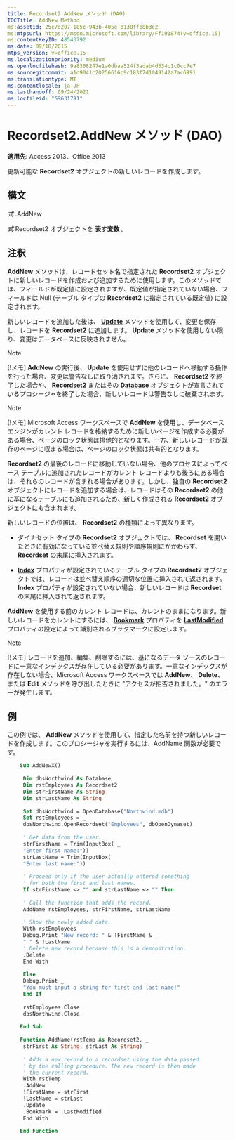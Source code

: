 ```yaml
---
title: Recordset2.AddNew メソッド (DAO)
TOCTitle: AddNew Method
ms:assetid: 25c7d207-185c-943b-405e-b138ffb8b3e2
ms:mtpsurl: https://msdn.microsoft.com/library/Ff191874(v=office.15)
ms:contentKeyID: 48543792
ms.date: 09/18/2015
mtps_version: v=office.15
ms.localizationpriority: medium
ms.openlocfilehash: 9a8368247e1a0dbaa524f3adab4d534c1c0cc7e7
ms.sourcegitcommit: a1d9041c20256616c9c183f7d1049142a7ac6991
ms.translationtype: MT
ms.contentlocale: ja-JP
ms.lasthandoff: 09/24/2021
ms.locfileid: "59631791"
---
```

# <a name="recordset2addnew-method-dao"></a>Recordset2.AddNew メソッド (DAO)

**適用先**: Access 2013、Office 2013
 
更新可能な **Recordset2** オブジェクトの新しいレコードを作成します。

## <a name="syntax"></a>構文

*式* .AddNew

*式* Recordset2 オブジェクトを **表す変数** 。

## <a name="remarks"></a>注釈

**AddNew** メソッドは、レコードセット名で指定された **Recordset2** オブジェクトに新しいレコードを作成および追加するために使用します。このメソッドでは、フィールドが既定値に設定されますが、既定値が指定されていない場合、フィールドは Null (テーブル タイプの **Recordset2** に指定されている既定値) に設定されます。

新しいレコードを追加した後は、 **[Update](recordset2-update-method-dao.md)** メソッドを使用して、変更を保存し、レコードを **Recordset2** に追加します。 **Update** メソッドを使用しない限り、変更はデータベースに反映されません。

> [!NOTE]
> [!メモ] **AddNew** の実行後、 **Update** を使用せずに他のレコードへ移動する操作を行った場合、変更は警告なしに取り消されます。さらに、 **Recordset2** を終了した場合や、 **Recordset2** またはその **[Database](database-object-dao.md)** オブジェクトが宣言されているプロシージャを終了した場合、新しいレコードは警告なしに破棄されます。

> [!NOTE]
> [!メモ] Microsoft Access ワークスペースで **AddNew** を使用し、データベース エンジンがカレント レコードを格納するために新しいページを作成する必要がある場合、ページのロック状態は排他的となります。一方、新しいレコードが既存のページに収まる場合は、ページのロック状態は共有的となります。

**Recordset2** の最後のレコードに移動していない場合、他のプロセスによってベース テーブルに追加されたレコードがカレント レコードよりも後ろにある場合は、それらのレコードが含まれる場合があります。しかし、独自の **Recordset2** オブジェクトにレコードを追加する場合は、レコードはその **Recordset2** の他に基になるテーブルにも追加されるため、新しく作成される **Recordset2** オブジェクトにも含まれます。

新しいレコードの位置は、 **Recordset2** の種類によって異なります。

- ダイナセット タイプの **Recordset2** オブジェクトでは、 **Recordset** を開いたときに有効になっている並べ替え規則や順序規則にかかわらず、 **Recordset** の末尾に挿入されます。

- [**Index**](recordset2-index-property-dao.md) プロパティが設定されているテーブル タイプの **Recordset2** オブジェクトでは、レコードは並べ替え順序の適切な位置に挿入されて返されます。 **Index** プロパティが設定されていない場合、新しいレコードは **Recordset** の末尾に挿入されて返されます。

**AddNew** を使用する前のカレント レコードは、カレントのままになります。新しいレコードをカレントにするには、 **[Bookmark](recordset2-bookmark-property-dao.md)** プロパティを **[LastModified](recordset2-lastmodified-property-dao.md)** プロパティの設定によって識別されるブックマークに設定します。

> [!NOTE]
> [!メモ] レコードを追加、編集、削除するには、基になるデータ ソースのレコードに一意なインデックスが存在している必要があります。一意なインデックスが存在しない場合、Microsoft Access ワークスペースでは **AddNew**、 **Delete**、または **Edit** メソッドを呼び出したときに "アクセスが拒否されました。" のエラーが発生します。

## <a name="example"></a>例

この例では、 **AddNew** メソッドを使用して、指定した名前を持つ新しいレコードを作成します。このプロシージャを実行するには、AddName 関数が必要です。

```vb
    Sub AddNewX() 
     
     Dim dbsNorthwind As Database 
     Dim rstEmployees As Recordset2 
     Dim strFirstName As String 
     Dim strLastName As String 
     
     Set dbsNorthwind = OpenDatabase("Northwind.mdb") 
     Set rstEmployees = _ 
     dbsNorthwind.OpenRecordset("Employees", dbOpenDynaset) 
     
     ' Get data from the user. 
     strFirstName = Trim(InputBox( _ 
     "Enter first name:")) 
     strLastName = Trim(InputBox( _ 
     "Enter last name:")) 
     
     ' Proceed only if the user actually entered something 
     ' for both the first and last names. 
     If strFirstName <> "" and strLastName <> "" Then 
     
     ' Call the function that adds the record. 
     AddName rstEmployees, strFirstName, strLastName 
     
     ' Show the newly added data. 
     With rstEmployees 
     Debug.Print "New record: " & !FirstName & _ 
     " " & !LastName 
     ' Delete new record because this is a demonstration. 
     .Delete 
     End With 
     
     Else 
     Debug.Print _ 
     "You must input a string for first and last name!" 
     End If 
     
     rstEmployees.Close 
     dbsNorthwind.Close 
     
    End Sub 
     
    Function AddName(rstTemp As Recordset2, _ 
     strFirst As String, strLast As String) 
     
     ' Adds a new record to a recordset using the data passed 
     ' by the calling procedure. The new record is then made 
     ' the current record. 
     With rstTemp 
     .AddNew 
     !FirstName = strFirst 
     !LastName = strLast 
     .Update 
     .Bookmark = .LastModified 
     End With 
     
    End Function
```
